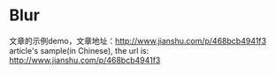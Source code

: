# Blur
文章的示例demo，文章地址：http://www.jianshu.com/p/468bcb4941f3
article's sample(in Chinese), the url is: http://www.jianshu.com/p/468bcb4941f3
